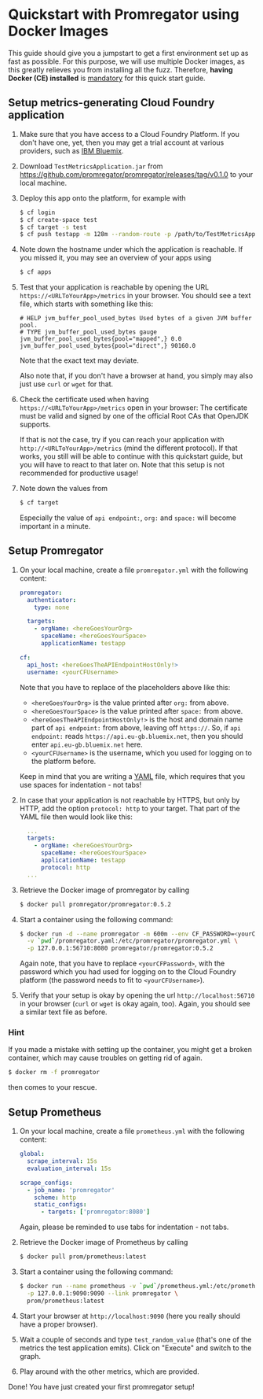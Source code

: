 # Quickstart with Promregator using Docker Images


This guide should give you a jumpstart to get a first environment set up as fast as possible.
For this purpose, we will use multiple Docker images, as this greatly relieves you from installing all the fuzz. Therefore, **having Docker (CE) installed** is [mandatory](https://docs.docker.com/install/) for this quick start guide. 


## Setup metrics-generating Cloud Foundry application

1. Make sure that you have access to a Cloud Foundry Platform. If you don't have one, yet, then you may get a trial account at various providers, such as [IBM Bluemix](https://www.ibm.com/cloud-computing/bluemix).
2. Download `TestMetricsApplication.jar` from https://github.com/promregator/promregator/releases/tag/v0.1.0 to your local machine.
3. Deploy this app onto the platform, for example with

   ```bash
   $ cf login
   $ cf create-space test
   $ cf target -s test
   $ cf push testapp -m 128m --random-route -p /path/to/TestMetricsApplication.jar
   ```

4. Note down the hostname under which the application is reachable. If you missed it, you may see an overview of your apps using

   ```bash
   $ cf apps
   ```

5. Test that your application is reachable by opening the URL `https://<URLToYourApp>/metrics` in your browser. You should see a text file, which starts with something like this:
   ```
   # HELP jvm_buffer_pool_used_bytes Used bytes of a given JVM buffer pool.
   # TYPE jvm_buffer_pool_used_bytes gauge
   jvm_buffer_pool_used_bytes{pool="mapped",} 0.0
   jvm_buffer_pool_used_bytes{pool="direct",} 90160.0
   ```

   Note that the exact text may deviate.
   
   Also note that, if you don't have a browser at hand, you simply may also just use `curl` or `wget` for that.

6. Check the certificate used when having `https://<URLToYourApp>/metrics` open in your browser: The certificate must be valid and signed by one of the official Root CAs that OpenJDK supports. 

   If that is not the case, try if you can reach your application with `http://<URLToYourApp>/metrics` (mind the different protocol). If that works, you still will be able to continue with this quickstart guide, but you will have to react to that later on. Note that this setup is not recommended for productive usage!

7. Note down the values from
   ```bash
   $ cf target
   ```

   Especially the value of `api endpoint:`, `org:` and `space:` will become important in a minute.

## Setup Promregator

1. On your local machine, create a file `promregator.yml` with the following content:

   ```yaml
   promregator:
     authenticator:
       type: none
   
     targets:
       - orgName: <hereGoesYourOrg>
         spaceName: <hereGoesYourSpace>
         applicationName: testapp
   
   cf:
     api_host: <hereGoesTheAPIEndpointHostOnly!>
     username: <yourCFUsername>
   ```
   Note that you have to replace of the placeholders above like this:
   
   * `<hereGoesYourOrg>` is the value printed after `org:` from above.
   * `<hereGoesYourSpace>` is the value printed after `space:` from above.
   * `<hereGoesTheAPIEndpointHostOnly!>` is the host and domain name part of `api endpoint:` from above, leaving off `https://`. So, if `api endpoint:` reads `https://api.eu-gb.bluemix.net`, then you should enter `api.eu-gb.bluemix.net` here.
   * `<yourCFUsername>` is the username, which you used for logging on to the platform before.

   Keep in mind that you are writing a [YAML](http://yaml.org/spec/) file, which requires that you use spaces for indentation - not tabs!
   
2. In case that your application is not reachable by HTTPS, but only by HTTP, add the option `protocol: http` to your target. That part of the YAML file then would look like this:

   ```yaml
     ...
     targets:
       - orgName: <hereGoesYourOrg>
         spaceName: <hereGoesYourSpace>
         applicationName: testapp
         protocol: http
     ...
   ```

3. Retrieve the Docker image of promregator by calling
   ```bash
   $ docker pull promregator/promregator:0.5.2
   ```

4. Start a container using the following command:
   ```bash
   $ docker run -d --name promregator -m 600m --env CF_PASSWORD=<yourCFPassword> \
     -v `pwd`/promregator.yaml:/etc/promregator/promregator.yml \
     -p 127.0.0.1:56710:8080 promregator/promregator:0.5.2
   ```
   
   Again note, that you have to replace `<yourCFPassword>`, with the password which you had used for logging on to the Cloud Foundry platform (the password needs to fit to `<yourCFUsername>`).

5. Verify that your setup is okay by opening the url `http://localhost:56710` in your browser (`curl` or `wget` is okay again, too). Again, you should see a similar text file as before.

### Hint
If you made a mistake with setting up the container, you might get a broken container, which may cause troubles on getting rid of again.
```bash
$ docker rm -f promregator
```
then comes to your rescue.

## Setup Prometheus

1. On your local machine, create a file `prometheus.yml` with the following content:

   ```yaml
   global:
     scrape_interval: 15s
     evaluation_interval: 15s
   
   scrape_configs:
     - job_name: 'promregator'
       scheme: http
       static_configs:
         - targets: ['promregator:8080']
   ```
   
   Again, please be reminded to use tabs for indentation - not tabs.
   
2. Retrieve the Docker image of Prometheus by calling
   ```bash
   $ docker pull prom/prometheus:latest
   ```

3. Start a container using the following command:
   ```bash
   $ docker run --name prometheus -v `pwd`/prometheus.yml:/etc/prometheus/prometheus.yml \
     -p 127.0.0.1:9090:9090 --link promregator \
     prom/prometheus:latest
   ```

4. Start your browser at `http://localhost:9090` (here you really should have a proper browser).

5. Wait a couple of seconds and type `test_random_value` (that's one of the metrics the test application emits). Click on "Execute" and switch to the graph.

6. Play around with the other metrics, which are provided.

Done! You have just created your first promregator setup!
